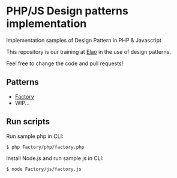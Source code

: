 # PHP/JS Design patterns implementation

Implementation samples of Design Pattern in PHP & Javascript

This repository is our training at [Elao](http://www.elao.com/) in the use of design patterns.

Feel free to change the code and pull requests!

## Patterns

* [Factory](Factory)
* WIP...

## Run scripts

Run sample php in CLI:

    $ php Factory/php/factory.php
    
Install Node.js and run sample js in CLI:

    $ node Factory/js/factory.js
